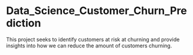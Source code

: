 # Data_Science_Customer_Churn_Prediction
This project seeks to identify customers at risk at churning and provide insights into how we can reduce the amount of customers churning.
